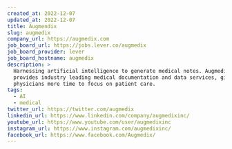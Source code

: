 ```yaml
---
created_at: 2022-12-07
updated_at: 2022-12-07
title: Augmendix
slug: augmedix
company_url: https://augmedix.com
job_board_url: https://jobs.lever.co/augmedix
job_board_provider: lever
job_board_hostname: augmedix
description: >
  Harnessing artificial intelligence to generate medical notes. Augmedix
  provides industry leading medical documentation and data services, giving
  physicians more time to focus on patient care.
tags:
  - AI
  - medical
twitter_url: https://twitter.com/augmedix
linkedin_url: https://www.linkedin.com/company/augmedixinc/
youtube_url: https://www.youtube.com/user/augmedixinc
instagram_url: https://www.instagram.com/augmedixinc/
facebook_url: https://www.facebook.com/Augmedix/
---
```

